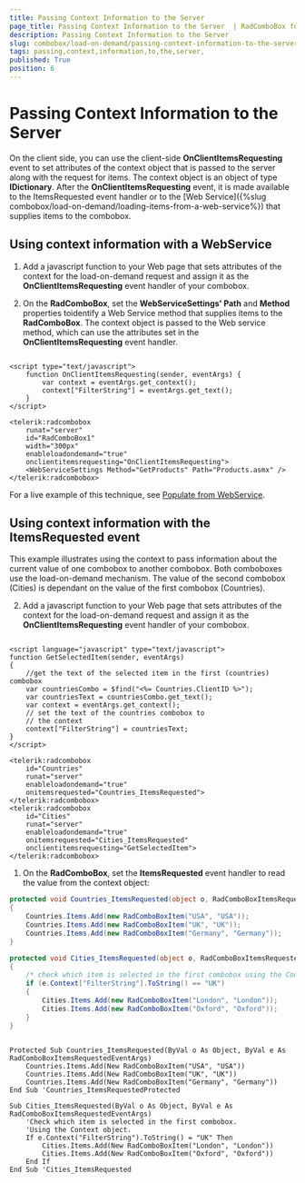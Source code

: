 ```yaml
---
title: Passing Context Information to the Server 
page_title: Passing Context Information to the Server  | RadComboBox for ASP.NET AJAX Documentation
description: Passing Context Information to the Server 
slug: combobox/load-on-demand/passing-context-information-to-the-server-
tags: passing,context,information,to,the,server,
published: True
position: 6
---
```


# Passing Context Information to the Server 



On the client side, you can use the client-side **OnClientItemsRequesting** event to set attributes of the context object that is passed to the server along with the request for items. The context object is an object of type **IDictionary**. After the **OnClientItemsRequesting** event, it is made available to the ItemsRequested event handler or to the [Web Service]({%slug combobox/load-on-demand/loading-items-from-a-web-service%}) that supplies items to the combobox.

## Using context information with a WebService

1. Add a javascript function to your Web page that sets attributes of the context for the load-on-demand request and assign it as the **OnClientItemsRequesting** event handler of your combobox.

1. On the **RadComboBox**, set the **WebServiceSettings' Path** and **Method** properties toidentify a Web Service method that supplies items to the **RadComboBox**. The context object is passed to the Web service method, which can use the attributes set in the **OnClientItemsRequesting** event handler.

````ASPNET
	
<script type="text/javascript">
	function OnClientItemsRequesting(sender, eventArgs) {
		var context = eventArgs.get_context();
		context["FilterString"] = eventArgs.get_text();
	}
</script>

<telerik:radcombobox 
	runat="server" 
	id="RadComboBox1" 
	width="300px" 
	enableloadondemand="true"
	onclientitemsrequesting="OnClientItemsRequesting">  
	<WebServiceSettings Method="GetProducts" Path="Products.asmx" />
</telerik:radcombobox>
````



For a live example of this technique, see [Populate from WebService](https://demos.telerik.com/aspnet-ajax/combobox/examples/populatingwithdata/autocompletesql/defaultcs.aspx).

## Using context information with the ItemsRequested event

This example illustrates using the context to pass information about the current value of one combobox to another combobox. Both comboboxes use the load-on-demand mechanism. The value of the second combobox (Cities) is dependant on the value of the first combobox (Countries).

2. Add a javascript function to your Web page that sets attributes of the context for the load-on-demand request and assign it as the **OnClientItemsRequesting** event handler of your combobox.

````ASPNET
	
<script language="javascript" type="text/javascript">  
function GetSelectedItem(sender, eventArgs)  
{     
	//get the text of the selected item in the first (countries) combobox     
	var countriesCombo = $find("<%= Countries.ClientID %>");     
	var countriesText = countriesCombo.get_text();
	var context = eventArgs.get_context();
	// set the text of the countries combobox to
	// the context
	context["FilterString"] = countriesText;
}
</script>

<telerik:radcombobox 
	id="Countries" 
	runat="server" 
	enableloadondemand="true" 
	onitemsrequested="Countries_ItemsRequested">
</telerik:radcombobox>
<telerik:radcombobox 
	id="Cities" 
	runat="server" 
	enableloadondemand="true" 
	onitemsrequested="Cities_ItemsRequested"
	onclientitemsrequesting="GetSelectedItem">
</telerik:radcombobox>
````



1. On the **RadComboBox**, set the **ItemsRequested** event handler to read the value from the context object: 



````C#
protected void Countries_ItemsRequested(object o, RadComboBoxItemsRequestedEventArgs e) 
{ 
	Countries.Items.Add(new RadComboBoxItem("USA", "USA")); 
	Countries.Items.Add(new RadComboBoxItem("UK", "UK")); 
	Countries.Items.Add(new RadComboBoxItem("Germany", "Germany")); 
}

protected void Cities_ItemsRequested(object o, RadComboBoxItemsRequestedEventArgs e) 
{    
	/* check which item is selected in the first combobox using the Context object. */    
	if (e.Context["FilterString"].ToString() == "UK") 
	{ 
		Cities.Items.Add(new RadComboBoxItem("London", "London")); 
		Cities.Items.Add(new RadComboBoxItem("Oxford", "Oxford")); 
	} 
}
	
````
````VB.NET
Protected Sub Countries_ItemsRequested(ByVal o As Object, ByVal e As RadComboBoxItemsRequestedEventArgs)
	Countries.Items.Add(New RadComboBoxItem("USA", "USA"))
	Countries.Items.Add(New RadComboBoxItem("UK", "UK"))
	Countries.Items.Add(New RadComboBoxItem("Germany", "Germany"))
End Sub 'Countries_ItemsRequestedProtected 

Sub Cities_ItemsRequested(ByVal o As Object, ByVal e As RadComboBoxItemsRequestedEventArgs)
	'Check which item is selected in the first combobox.   
	'Using the Context object.   
	If e.Context("FilterString").ToString() = "UK" Then
		Cities.Items.Add(New RadComboBoxItem("London", "London"))
		Cities.Items.Add(New RadComboBoxItem("Oxford", "Oxford"))
	End If
End Sub 'Cities_ItemsRequested
	
````

